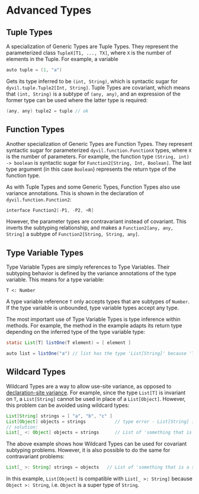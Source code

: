 # Advanced Types

## Tuple Types

A specialization of Generic Types are Tuple Types. They represent the parameterized class `TupleX[T1, ..., TX]`, where `X` is the number of elements in the Tuple. For example, a variable

```java
auto tuple = (1, "a")
```

Gets its type inferred to be `(int, String)`, which is syntactic sugar for `dyvil.tuple.Tuple2[Int, String]`. Tuple Types are covariant, which means that `(int, String)` is a subtype of `(any, any)`, and an expression of the former type can be used where the latter type is required:

```java
(any, any) tuple2 = tuple // ok
```

## Function Types

Another specialization of Generic Types are Function Types. They represent syntactic sugar for parameterized `dyvil.function.FunctionX` types, where `X` is the number of parameters. For example, the function type `(String, int) -> boolean` is syntactic sugar for `Function2[String, Int, Boolean]`. The last type argument (in this case `Boolean`) represents the return type of the function type.

As with Tuple Types and some Generic Types, Function Types also use variance annotations. This is shown in the declaration of `dyvil.function.Function2`:

```scala
interface Function2[-P1, -P2, +R]
```
However, the parameter types are contravariant instead of covariant. This inverts the subtyping relationship, and makes a `Function2[any, any, String]` a subtype of `Function2[String, String, any]`.

## Type Variable Types

Type Variable Types are simply references to Type Variables. Their subtyping behavior is defined by the variance annotations of the type variable. This means for a type variable:

```
T <: Number
```

A type variable reference `T` only accepts types that are subtypes of `Number`. If the type variable is unbounded, type variable types accept any type.

The most important use of Type Variable Types is type inference within methods. For example, the method in the example adapts its return type depending on the inferred type of the type variable type:

```java
static List[T] listOne(T element) = [ element ]

auto list = listOne("a") // list has the type 'List[String]' because 'T' was inferred to 'String'
```

## Wildcard Types

Wildcard Types are a way to allow use-site variance, as opposed to [declaration-site variance](types/generic-types.md#Variance). For example, since the type `List[T]` is invariant on `T`, a `List[String]` cannot be used in place of a `List[Object]`. However, this problem can be avoided using wildcard types:

```java
List[String] strings = [ "a", "b", "c" ]
List[Object] objects = strings           // type error - List[String] is incompatible with List[Object]
// solution:
List[_ <: Object] objects = strings      // List of 'something that is a subtype of' Object
```

The above example shows how Wildcard Types can be used for covariant subtyping problems. However, it is also possible to do the same for contravariant problems:

```java
List[_ >: String] strings = objects   // List of 'something that is a supertype of' String
```

In this example, `List[Object]` is compatible with `List[_ >: String]` because `Object >: String`, i.e. `Object` is a super type of `String`.